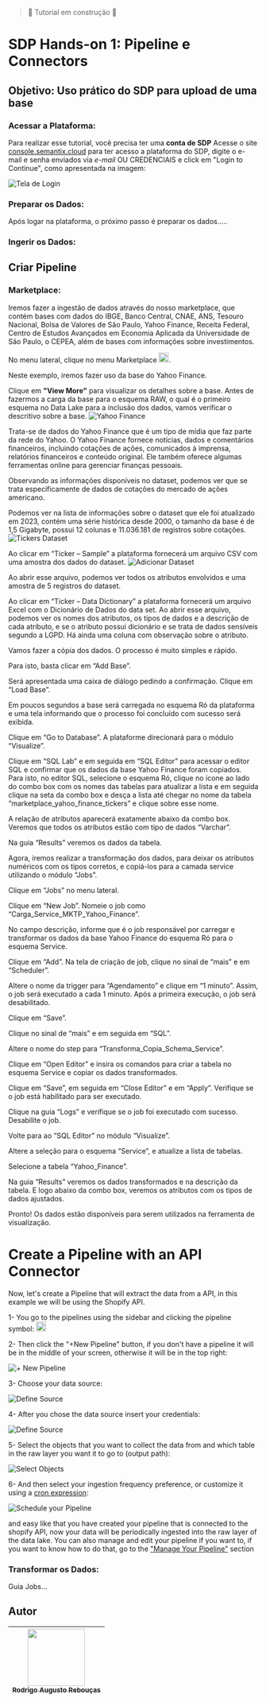 > :construction: Tutorial em construção :construction:

# **SDP Hands-on 1**: Pipeline e Connectors
## **Objetivo**: Uso prático do SDP para upload de uma base


### Acessar a Plataforma:
Para realizar esse tutorial, você precisa ter uma **conta de SDP**
Acesse o site [console.semantix.cloud](https://console.semantix.cloud/) para ter acesso a plataforma do SDP, digite o e-mail e senha enviados via *e-mail* OU CREDENCIAIS e click em "Login to Continue", como apresentada na imagem:

![Tela de Login](images/tela_login_sdp.png)

### Preparar os Dados:

Após logar na plataforma, o próximo passo é preparar os dados.....

### Ingerir os Dados:

## Criar Pipeline

### Marketplace:

Iremos fazer a ingestão de dados através do nosso marketplace, que contém bases com dados do IBGE, Banco Central, CNAE, ANS, Tesouro Nacional, Bolsa de Valores de São Paulo, Yahoo Finance, Receita Federal, Centro de Estudos Avançados em Economia Aplicada da Universidade de São Paulo, o CEPEA, além de bases com informações sobre investimentos.

No menu lateral, clique no menu Marketplace <img src="images/logo_marketplace.png" height="20px">.

Neste exemplo, iremos fazer uso da base do Yahoo Finance.

Clique em __"View More"__ para visualizar os detalhes sobre a base. Antes de fazermos a carga da base para o esquema RAW, o qual é o primeiro esquema no Data Lake para a inclusão dos dados, vamos verificar o descritivo sobre a base.
![Yahoo Finance](images/yahoo_finance.png)

Trata-se de dados do Yahoo Finance que é um tipo de mídia que faz parte da rede do Yahoo. O Yahoo Finance fornece notícias, dados e comentários financeiros, incluindo cotações de ações, comunicados à imprensa, relatórios financeiros e conteúdo original. Ele também oferece algumas ferramentas online para gerenciar finanças pessoais.

Observando as informações disponíveis no dataset, podemos ver que se trata especificamente de dados de cotações do mercado de ações americano.

Podemos ver na lista de informações sobre o dataset que ele foi atualizado em 2023, contém uma série histórica desde 2000, o tamanho da base é de 1,5 Gigabyte, possui 12 colunas e 11.036.181 de registros sobre cotações.
![Tickers Dataset](DataSet%20Tickers.png)

Ao clicar em “Ticker – Sample” a plataforma fornecerá um arquivo CSV com uma amostra dos dados do dataset.
![Adicionar Dataset](DataSet%20Add.png)

Ao abrir esse arquivo, podemos ver todos os atributos envolvidos e uma amostra de 5 registros do dataset.

Ao clicar em “Ticker – Data Dictionary” a plataforma fornecerá um arquivo Excel com o Dicionário de Dados do data set. Ao abrir esse arquivo, podemos ver os nomes dos atributos, os tipos de dados e a descrição de cada atributo, e se o atributo possui dicionário e se trata de dados sensíveis segundo a LGPD. Há ainda uma coluna com observação sobre o atributo.

Vamos fazer a cópia dos dados. O processo é muito simples e rápido. 

Para isto, basta clicar em “Add Base”.

Será apresentada uma caixa de diálogo pedindo a confirmação. Clique em “Load Base”.

Em poucos segundos a base será carregada no esquema Ró da plataforma e uma tela informando que o processo foi concluído com sucesso será exibida. 

Clique em “Go to Database”. A plataforme direcionará para o módulo “Visualize”.

Clique em “SQL Lab” e em seguida em “SQL Editor” para acessar o editor SQL e confirmar que os dados da base Yahoo Finance foram copiados. Para isto, no editor SQL, selecione o esquema Ró, clique no ícone ao lado do combo box com os nomes das tabelas para atualizar a lista e em seguida clique na seta da combo box e desça a lista até chegar no nome da tabela “marketplace_yahoo_finance_tickers” e clique sobre esse nome.

A relação de atributos aparecerá exatamente abaixo da combo box. Veremos que todos os atributos estão com tipo de dados “Varchar”.

Na guia “Results” veremos os dados da tabela.

Agora, iremos realizar a transformação dos dados, para deixar os atributos numéricos com os tipos corretos, e copiá-los para a camada service utilizando o módulo “Jobs”.

Clique em “Jobs” no menu lateral.

Clique em “New Job”. Nomeie o job como “Carga_Service_MKTP_Yahoo_Finance”.

No campo descrição, informe que é o job responsável por carregar e transformar os dados da base Yahoo Finance do esquema Ró para o esquema Service.

Clique em “Add”.
Na tela de criação de job, clique no sinal de “mais” e em “Scheduler”.

Altere o nome da trigger para “Agendamento” e clique em “1 minuto”. Assim, o job será executado a cada 1 minuto. Após a primeira execução, o job será desabilitado.

Clique em “Save”.

Clique no sinal de “mais” e em seguida em “SQL”.

Altere o nome do step para “Transforma_Copia_Schema_Service”.

Clique em “Open Editor” e insira os comandos para criar a tabela no esquema Service e copiar os dados transformados.

Clique em “Save”, em seguida em “Close Editor” e em “Apply”.
Verifique se o job está habilitado para ser executado.

Clique na guia “Logs” e verifique se o job foi executado com sucesso.
Desabilite o job.

Volte para ao “SQL Editor” no módulo “Visualize”.

Altere a seleção para o esquema “Service”, e atualize a lista de tabelas.

Selecione a tabela “Yahoo_Finance”.

Na guia “Results” veremos os dados transformados e na descrição da tabela. E logo abaixo da combo box, veremos os atributos com os tipos de dados ajustados.

Pronto! Os dados estão disponíveis para serem utilizados na ferramenta de visualização.


# Create a Pipeline with an API Connector

Now, let's create a Pipeline that will extract the data from a API, in this example we will be using the Shopify API.

1-  You go to the pipelines using the sidebar and clicking the pipeline symbol: <img src="/img/pipeline.svg" alt="pipeline" width="20px" />

2-  Then click the "+New Pipeline" button, if you don't have a pipeline it will be in the middle of your screen, otherwise it will be in the top right:

![+ New Pipeline](https://docs.semantix.cloud/img/pipeline/api-component/api_component_2.png)

3-  Choose your data source:

![Define Source](https://docs.semantix.cloud/img/pipeline/api-component/api_component_3.png)

4-  After you chose the data source insert your credentials:

![Define Source](https://docs.semantix.cloud/img/pipeline/api-component/api_component_4.png)

5-  Select the objects that you want to collect the data from and which table in the raw layer you want it to go to (output path):

![Select Objects](https://docs.semantix.cloud/img/pipeline/api-component/api_component_5.png)

6-  And then select your ingestion frequency preference, or customize it using a [cron expression](https://crontab.guru/):

![Schedule your Pipeline](https://docs.semantix.cloud/img/pipeline/api-component/api_component_6.png)

and easy like that you have created your pipeline that is connected to the shopify API, now your data will be periodically ingested into the raw layer of the data lake. You can also manage and edit your pipeline if you want to, if you want to know how to do that, go to the ["Manage Your Pipeline"](/docs/pipeline/manage-pipeline) section

### Transformar os Dados:

Guia Jobs...


## Autor

| [<img src="https://avatars.githubusercontent.com/u/23451074?v=4" width=115><br><sub>Rodrigo Augusto Rebouças</sub>](https://github.com/rodrigo-reboucas) | 
| :---: |
